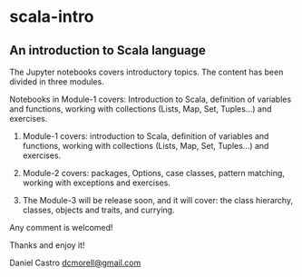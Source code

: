 # scala-intro

## An introduction to Scala language

The Jupyter notebooks covers introductory topics. The content has been divided in three modules. 

Notebooks in Module-1 covers:
Introduction to Scala, definition of variables and functions, working with collections (Lists, Map, Set, Tuples...) and exercises.

1. Module-1 covers: introduction to Scala, definition of variables and functions, working with collections (Lists, Map, Set, Tuples...) and exercises.

2. Module-2 covers: packages, Options, case classes, pattern matching, working with exceptions and exercises.

3. The Module-3 will be release soon, and it will cover: the class hierarchy, classes, objects and traits, and currying.

Any comment is welcomed!

Thanks and enjoy it!

Daniel Castro
dcmorell@gmail.com
